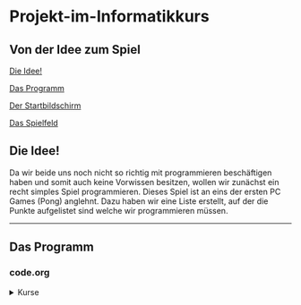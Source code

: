 # Projekt-im-Informatikkurs

## Von der Idee zum Spiel

[Die Idee!](#eins)

[Das Programm](#zwei)

[Der Startbildschirm](#drei)

[Das Spielfeld](#vier)


## Die Idee! <a name="eins"></a>

Da wir beide uns noch nicht so richtig mit programmieren beschäftigen haben und somit auch keine Vorwissen besitzen, wollen wir zunächst ein recht simples Spiel programmieren. Dieses Spiel ist an eins der ersten PC Games (Pong) anglehnt. Dazu haben wir eine Liste erstellt, auf der die Punkte aufgelistet sind welche wir programmieren müssen. 
<hr>


## Das Programm <a name="zwei"></a>
### code.org

<details>
  <summary>Kurse</summary>
  Bei code.org können Nutzer auch ohne Anmeldung Kurse zum Thema programmieren machen. Dabei werden in verschiedene Altersstufen unterschieden. Auch gibt es Kurse für Nichtleser, sodass auch schon die Kleinsten programmieren können.
  </deatils>
  
  <hr>
 
 
 ## Der Startbildschirm <a name="drei"></a>
 
 <details>
  <summary>Hintergrund</summary>
  Hierbei wurde ien weißer Hintergrund mit blauene Großbuchstaben gewählt. Dies steht im Kontrast zu dem Starbutton gebildet, weshalb es für den Spieler ansprechender gestalttet wurde.
  </details>
  
<details>
  <summary>Startbutton</summary>
  Der Startbildschirm wurde mit einer vorgefertigten Animation aus der Animationsbibliothek von code.org gestallt. Hierbei kann durch einen Mausklick auf den Startbutton der Startbildschirm verlassen wreden und das eigentliche Spielfeld erscheint. Als Design wurde ein schwarzes Rechteck mit weißen Großbuchstaben.
  </details> <hr>
 
 
 ## Das Spielfeld <a name="vier"></a>
 
 <details>
  <summary>Hintergrund</summary>
  Der Hintergrund ist in einem einnafchen grau gehlten, damit alle weiteren Inhalte besser zu sehen ist.
  
  (Bild und Code einfügen)
  
  </details>
  
  
